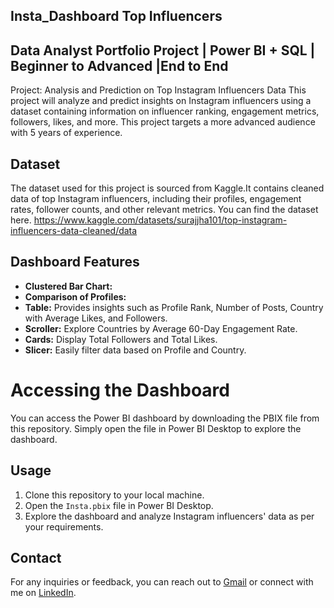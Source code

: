 ## Insta_Dashboard Top Influencers
 ## Data Analyst Portfolio Project | Power BI + SQL | Beginner to Advanced |End to End
 
Project: Analysis and Prediction on Top Instagram Influencers Data This project will analyze and predict insights on Instagram influencers using a dataset containing information on influencer ranking, engagement metrics, followers, likes, and more. This project targets a more advanced audience with 5 years of experience.

## Dataset
The dataset used for this project is sourced from Kaggle.It contains cleaned data of top Instagram influencers, including their profiles, engagement rates, follower counts, and other relevant metrics. 
You can find the dataset here. 
https://www.kaggle.com/datasets/surajjha101/top-instagram-influencers-data-cleaned/data

## Dashboard Features
- **Clustered Bar Chart:**
- **Comparison of Profiles:**
- **Table:** Provides insights such as Profile Rank, Number of Posts, Country with Average Likes, and Followers.
- **Scroller:** Explore Countries by Average 60-Day Engagement Rate.
- **Cards:** Display Total Followers and Total Likes.
- **Slicer:** Easily filter data based on Profile and Country.

# Accessing the Dashboard
You can access the Power BI dashboard by downloading the PBIX file from this repository. Simply open the file in Power BI Desktop to explore the dashboard.

## Usage

1. Clone this repository to your local machine.
2. Open the `Insta.pbix` file in Power BI Desktop.
3. Explore the dashboard and analyze Instagram influencers' data as per your requirements.

## Contact

For any inquiries or feedback, you can reach out to [Gmail](priyankataklikar95@gmail.com) or connect with me on [LinkedIn](https://https://www.linkedin.com/in/priyankataklikar/).
